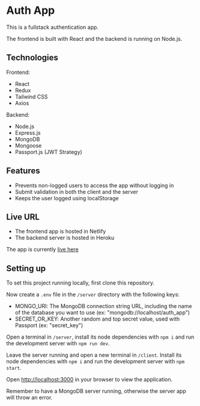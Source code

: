 # Auth App

This is a fullstack authentication app.

The frontend is built with React and the backend is running on Node.js.

## Technologies

Frontend:

- React
- Redux
- Tailwind CSS
- Axios

Backend:

- Node.js
- Express.js
- MongoDB
- Mongoose
- Passport.js (JWT Strategy)

## Features

- Prevents non-logged users to access the app without logging in
- Submit validation in both the client and the server
- Keeps the user logged using localStorage

## Live URL

- The frontend app is hosted in Netlify
- The backend server is hosted in Heroku

The app is currently [live here](https://auth-passport-jwt.netlify.app/)

## Setting up

To set this project running locally, first clone this repository.

Now create a `.env` file in the `/server` directory with the following keys:
- MONGO_URI: The MongoDB connection string URL, including the name of the database you want to use (ex: "mongodb://localhost/auth_app")
- SECRET_OR_KEY: Another random and top secret value, used with Passport (ex: "secret_key")

Open a terminal in `/server`, install its node dependencies with `npm i` and run the development server with `npm run dev`.

Leave the server running and open a new terminal in `/client`. Install its node dependencies with `npm i` and run the development server with `npm start`.

Open [http://localhost:3000](http://localhost:3000) in your browser to view the application.

Remember to have a MongoDB server running, otherwise the server app will throw an error.
